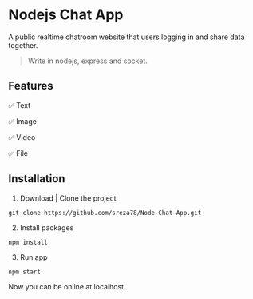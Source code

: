 # Nodejs Chat App

A public realtime chatroom website that users logging in and share data together.

> Write in nodejs, express and socket.



## Features

✅ Text

✅ Image

✅ Video

✅ File



## Installation

1. Download | Clone the project
```shell
git clone https://github.com/sreza78/Node-Chat-App.git
```

2. Install packages
```shell
npm install
```

3. Run app
```shell
npm start
```

Now you can be online at localhost
